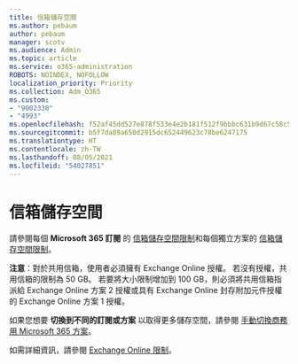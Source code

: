 ```yaml
---
title: 信箱儲存空間
ms.author: pebaum
author: pebaum
manager: scotv
ms.audience: Admin
ms.topic: article
ms.service: o365-administration
ROBOTS: NOINDEX, NOFOLLOW
localization_priority: Priority
ms.collection: Adm_O365
ms.custom:
- "9002330"
- "4993"
ms.openlocfilehash: f52af45dd527e878f533e4e2b181f512f9bbbc631b9d67c58c5ec1ffcd19ea84
ms.sourcegitcommit: b5f7da89a650d2915dc652449623c78be6247175
ms.translationtype: HT
ms.contentlocale: zh-TW
ms.lasthandoff: 08/05/2021
ms.locfileid: "54027851"
---
```

# <a name="mailbox-storage"></a>信箱儲存空間

請參閱每個 **Microsoft 365 訂閱** 的 [信箱儲存空間限制](https://docs.microsoft.com/office365/servicedescriptions/exchange-online-service-description/exchange-online-limits#mailbox-storage-limits)和每個獨立方案的 [信箱儲存空間限制](https://docs.microsoft.com/office365/servicedescriptions/exchange-online-service-description/exchange-online-limits#storage-limits-across-standalone-plans)。 

**注意**：對於共用信箱，使用者必須擁有 Exchange Online 授權。 若沒有授權，共用信箱的限制為 50 GB。 若要將大小限制增加到 100 GB，則必須將共用信箱指派給 Exchange Online 方案 2 授權或具有 Exchange Online 封存附加元件授權的 Exchange Online 方案 1 授權。

如果您想要 **切換到不同的訂閱或方案** 以取得更多儲存空間，請參閱 [手動切換商務用 Microsoft 365 方案](https://docs.microsoft.com/microsoft-365/commerce/subscriptions/switch-plans-manually?view=o365-worldwide)。

如需詳細資訊，請參閱 [Exchange Online 限制](https://docs.microsoft.com/office365/servicedescriptions/exchange-online-service-description/exchange-online-limits)。
